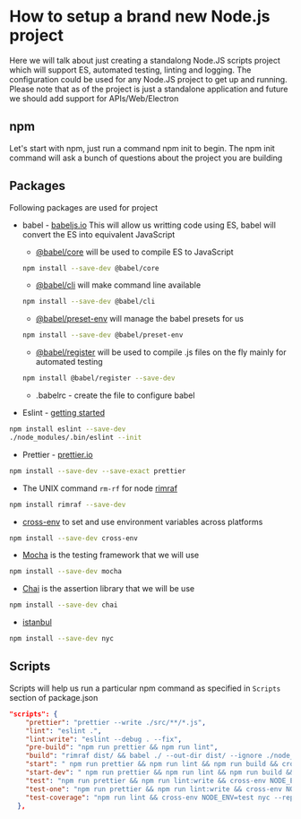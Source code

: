 # How to setup a brand new Node.js project
Here we will talk about just creating a standalong Node.JS scripts project which will support ES, automated testing, linting and logging. 
The configuration could be used for any Node.JS project to get up and running. 
Please note that as of the project is just a standalone application and future we should add support for APIs/Web/Electron

## npm
Let's start with npm, just run a command npm init to begin. The npm init command will ask a bunch of questions about the project you are building

## Packages
Following packages are used for project
* babel - [babeljs.io](https://babeljs.io/)
This will allow us writting code using ES, babel will convert the ES into equivalent JavaScript
  * [@babel/core](https://babeljs.io/docs/en/babel-core) will be used to compile ES to JavaScript 
  ```bash
  npm install --save-dev @babel/core
  ```
  * [@babel/cli](https://babeljs.io/docs/en/babel-cli) will make command line available
  ```bash
  npm install --save-dev @babel/cli
  ```
  * [@babel/preset-env](https://babeljs.io/docs/en/babel-preset-env) will manage the babel presets for us
  ```bash
  npm install --save-dev @babel/preset-env
  ```
  * [@babel/register](https://babeljs.io/docs/en/babel-register) will be used to compile .js files on the fly mainly for automated testing
  ```bash
  npm install @babel/register --save-dev
  ```
  * .babelrc - create the file to configure babel

* Eslint - [getting started](https://eslint.org/docs/user-guide/getting-started)
```bash
npm install eslint --save-dev
./node_modules/.bin/eslint --init
```
* Prettier - [prettier.io](https://prettier.io)
```bash
npm install --save-dev --save-exact prettier
```
* The UNIX command `rm-rf` for node [rimraf](https://github.com/isaacs/rimraf)
```bash
npm install rimraf --save-dev
```
* [cross-env](https://github.com/kentcdodds/cross-env#readme) to set and use environment variables across platforms
```bash
npm install --save-dev cross-env
```
* [Mocha](https://mochajs.org/) is the testing framework that we will use
```bash
npm install --save-dev mocha
```
* [Chai](https://www.chaijs.com/) is the assertion library that we will be use
```bash
npm install --save-dev chai
```
* [istanbul](https://istanbul.js.org/)
```bash
npm install --save-dev nyc
```

## Scripts
Scripts will help us run a particular npm command as specified in `Scripts` section of package.json
```json
"scripts": {
    "prettier": "prettier --write ./src/**/*.js",
    "lint": "eslint .",
    "lint:write": "eslint --debug . --fix",
    "pre-build": "npm run prettier && npm run lint",
    "build": "rimraf dist/ && babel ./ --out-dir dist/ --ignore ./node_modules,coverage",
    "start": " npm run prettier && npm run lint && npm run build && cross-env NODE_ENV=production node dist/app.js",
    "start-dev": " npm run prettier && npm run lint && npm run build && cross-env NODE_ENV=dev node dist/app.js",
    "test": "npm run prettier && npm run lint:write && cross-env NODE_ENV=test mocha --require babel-register src/**/*.test.js --recursive",    
    "test-one": "npm run prettier && npm run lint:write && cross-env NODE_ENV=test mocha --require babel-register src/**/*.test.js --recursive -g <NAME_OF_THE_TEST>",
    "test-coverage": "npm run lint && cross-env NODE_ENV=test nyc --reporter=html --reporter=text mocha --require babel-register src/**/*.test.js --recursive"
  },
```
